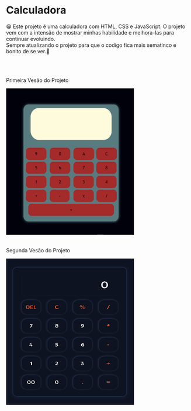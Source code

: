 # Calculadora
<p>😀 Este projeto é uma calculadora com HTML, CSS e JavaScript. O projeto vem com a intensão de mostrar minhas habilidade e melhora-las para continuar evoluindo.<br>
Sempre atualizando o projeto para que o codigo fica mais sematinco e bonito de se ver.🤞</p>
<br>
<br>
<p>Primeira Vesão do Projeto</p>
<img src="imagem_2023-06-01_134317698.png" alt="Calculadora" height="400px" width="350px">
<br>
<br>
<p>Segunda Vesão do Projeto</p>
<img src="Calculadora2.png" alt="Calculadora" height="400px" width="350px">
